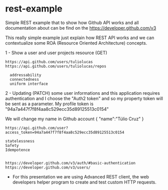 # rest-example

Simple REST example that to show how Github API works and all documentation about can be find on the https://developer.github.com/v3

This really simple example just explain how REST API works and we can contextualize some ROA (Resource Oriented Architecture) concepts.

1 - Show a user and user projects resource (GET)
    
    https://api.github.com/users/tuliolucas
    https://api.github.com/users/tuliolucas/repos
    
      addressability
      connectedness
      uniform interface
    
2 - Updating (PATCH) some user informations and this application requires authentication and I choose the "Auth2 token" and so my property token will be sent as a parameter. My profile token is "94a7a447f7f8f4aa8c529ecc35d89125513c0154"

  We will change my name in Github account 
    {
      "name":"Túlio Cruz"
    }
    
    
    https://api.github.com/user?access_token=94a7a447f7f8f4aa8c529ecc35d89125513c0154
    
    statelessness
    Safety 
    Idempotence
    
    
    https://developer.github.com/v3/auth/#basic-authentication
    https://developer.github.com/v3/users/
    
* For this presentation we are using Advanced REST client, the web developers helper program to create and test custom HTTP requests.
